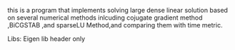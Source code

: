 this is a program that implements solving large dense linear solution based on several numerical methods 
inlcuding cojugate gradient method ,BiCGSTAB ,and sparseLU Method,and comparing them with time metric.

Libs: Eigen lib header only 
